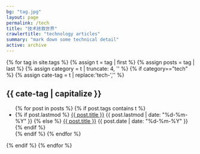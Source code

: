 ```yaml
---
bg: "tag.jpg"
layout: page
permalink: /tech
title: "技术拯救世界"
crawlertitle: "technology articles"
summary: "mark down some technical detail"
active: archive
---
```


{% for tag in site.tags %}
  {% assign t = tag | first %}
  {% assign posts = tag | last %}
  {% assign category = t | truncate: 4, '' %}
  {% if category=="tech" %}
  {% assign cate-tag = t | replace:'tech-','' %}
  <h2 class="category-key" id="{{ cate-tag | downcase }}">{{ cate-tag | capitalize }}</h2>
  
  <ul class="year">
    {% for post in posts %}
      {% if post.tags contains t %}
        <li>
          {% if post.lastmod %}
            <a href="{{ post.url | relative_url}}">{{ post.title }}</a>
            <span class="date">{{ post.lastmod | date: "%d-%m-%Y"  }}</span>
          {% else %}
            <a href="{{ post.url | relative_url}}">{{ post.title }}</a>
            <span class="date">{{ post.date | date: "%d-%m-%Y"  }}</span>
          {% endif %}
        </li>
      {% endif %}
    {% endfor %}
  </ul>
  {% endif %}
{% endfor %}
